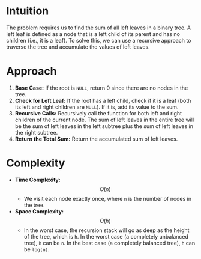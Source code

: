 # Intuition
The problem requires us to find the sum of all left leaves in a binary tree. A left leaf is defined as a node that is a left child of its parent and has no children (i.e., it is a leaf). To solve this, we can use a recursive approach to traverse the tree and accumulate the values of left leaves.

# Approach
1. **Base Case:** If the root is `NULL`, return 0 since there are no nodes in the tree.
2. **Check for Left Leaf:** If the root has a left child, check if it is a leaf (both its left and right children are `NULL`). If it is, add its value to the sum.
3. **Recursive Calls:** Recursively call the function for both left and right children of the current node. The sum of left leaves in the entire tree will be the sum of left leaves in the left subtree plus the sum of left leaves in the right subtree.
4. **Return the Total Sum:** Return the accumulated sum of left leaves.

# Complexity
- **Time Complexity:** $$O(n)$$
  - We visit each node exactly once, where `n` is the number of nodes in the tree.
- **Space Complexity:** $$O(h)$$
  - In the worst case, the recursion stack will go as deep as the height of the tree, which is `h`. In the worst case (a completely unbalanced tree), `h` can be `n`. In the best case (a completely balanced tree), `h` can be `log(n)`.